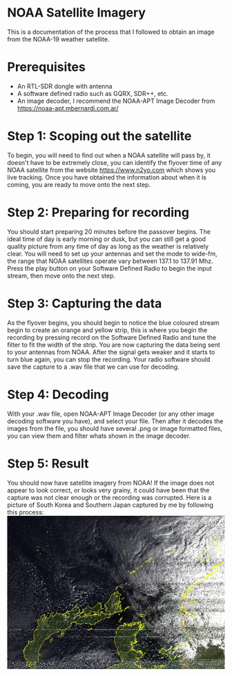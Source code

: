 # NOAA Satellite Imagery
This is a documentation of the process that I followed to obtain an image from the NOAA-19 weather satellite.
# Prerequisites
- An RTL-SDR dongle with antenna
- A software defined radio such as GQRX, SDR++, etc.
- An image decoder, I recommend the NOAA-APT Image Decoder from https://noaa-apt.mbernardi.com.ar/
# Step 1: Scoping out the satellite
To begin, you will need to find out when a NOAA satellite will pass by, it doesn't have to be extremely close, you can identify the flyover time of any NOAA satellite from the website https://www.n2yo.com which shows you live tracking. Once you have obtained the information about when it is coming, you are ready to move onto the next step. 
# Step 2: Preparing for recording
You should start preparing 20 minutes before the passover begins. The ideal time of day is early morning or dusk, but you can still get a good quality picture from any time of day as long as the weather is relatively clear. You will need to set up your antennas and set the mode to wide-fm, the range that NOAA satellites operate vary between 137.1 to 137.91 Mhz. Press the play button on your Software Defined Radio to begin the input stream, then move onto the next step.
# Step 3: Capturing the data
As the flyover begins, you should begin to notice the blue coloured stream begin to create an orange and yellow strip, this is where you begin the recording by pressing record on the Software Defined Radio and tune the filter to fit the width of the strip. You are now capturing the data being sent to your antennas from NOAA. After the signal gets weaker and it starts to turn blue again, you can stop the recording. Your radio software should save the capture to a .wav file that we can use for decoding.
# Step 4: Decoding
With your .wav file, open NOAA-APT Image Decoder (or any other image decoding software you have), and select your file. Then after it decodes the images from the file, you should have several .png or image formatted files, you can view them and filter whats shown in the image decoder.
# Step 5: Result
You should now have satellite imagery from NOAA! If the image does not appear to look correct, or looks very grainy, it could have been that the capture was not clear enough or the recording was corrupted.
Here is a picture of South Korea and Southern Japan captured by me by following this process:
![alt text](.images/capture.webp "Satellite Image from NOAA 19")
